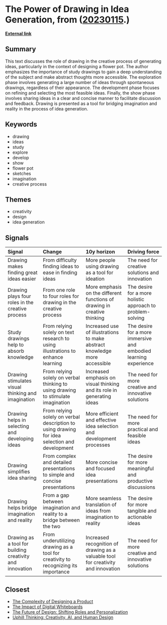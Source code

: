 # __The Power of Drawing in Idea Generation__, from ([20230115](https://kghosh.substack.com/p/20230115).)

__[External link](https://ralphammer.com/how-to-draw-ideas/)__



## Summary

This text discusses the role of drawing in the creative process of generating ideas, particularly in the context of designing a flower pot. The author emphasizes the importance of study drawings to gain a deep understanding of the subject and make abstract thoughts more accessible. The exploration phase involves generating a large number of ideas through spontaneous drawings, regardless of their appearance. The development phase focuses on refining and selecting the most feasible ideas. Finally, the show phase involves sharing ideas in a clear and concise manner to facilitate discussion and feedback. Drawing is presented as a tool for bridging imagination and reality in the process of idea generation.

## Keywords

* drawing
* ideas
* study
* explore
* develop
* show
* flower pot
* sketches
* imagination
* creative process

## Themes

* creativity
* design
* idea generation

## Signals

| Signal                                                   | Change                                                                                        | 10y horizon                                                                       | Driving force                                                    |
|:---------------------------------------------------------|:----------------------------------------------------------------------------------------------|:----------------------------------------------------------------------------------|:-----------------------------------------------------------------|
| Drawing makes finding great ideas easier                 | From difficulty finding ideas to ease in finding ideas                                        | More people using drawing as a tool for ideation                                  | The need for creative solutions and innovation                   |
| Drawing plays four roles in the creative process         | From one role to four roles for drawing in the creative process                               | More emphasis on the different functions of drawing in creative thinking          | The desire for a more holistic approach to problem-solving       |
| Study drawings help to absorb knowledge                  | From relying solely on text research to using illustrations to enhance learning               | Increased use of illustrations to make abstract knowledge more accessible         | The desire for a more immersive and embodied learning experience |
| Drawing stimulates visual thinking and imagination       | From relying solely on verbal thinking to using drawing to stimulate imagination              | Increased emphasis on visual thinking and its role in generating ideas            | The need for more creative and innovative solutions              |
| Drawing helps in selecting and developing ideas          | From relying solely on verbal description to using drawing for idea selection and development | More efficient and effective idea selection and development processes             | The need for more practical and feasible ideas                   |
| Drawing simplifies idea sharing                          | From complex and detailed presentations to simple and concise presentations                   | More concise and focused idea presentations                                       | The desire for more meaningful and productive discussions        |
| Drawing helps bridge imagination and reality             | From a gap between imagination and reality to a bridge between the two                        | More seamless translation of ideas from imagination to reality                    | The desire for more tangible and actionable ideas                |
| Drawing as a tool for building creativity and innovation | From underutilizing drawing as a tool for creativity to recognizing its importance            | Increased recognition of drawing as a valuable tool for creativity and innovation | The need for more creative and innovative solutions              |

## Closest

* [The Complexity of Designing a Product](e7f06e98059e0e8ed4f95bb326e60e1c)
* [The Impact of Digital Whiteboards](0427292acb53be01ba35b3b5b561cb59)
* [The Future of Design: Shifting Roles and Personalization](ece4f1f782525a6ae341e9d4c9df3533)
* [Uphill Thinking: Creativity, AI, and Human Design](92ae644db3cc8e4d0fb262bac8413f8b)
